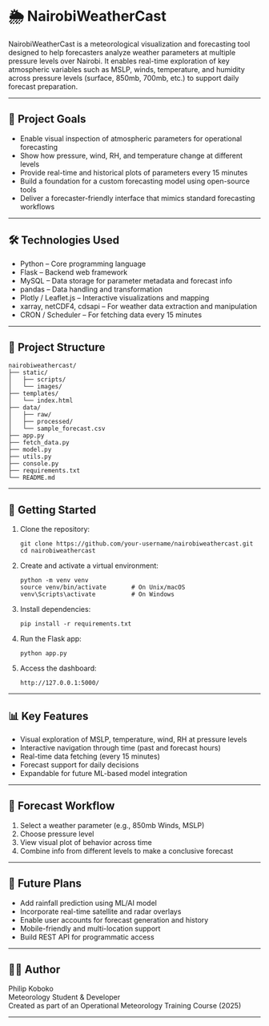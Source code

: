 # 🌦 NairobiWeatherCast

NairobiWeatherCast is a meteorological visualization and forecasting tool designed to help forecasters analyze weather parameters at multiple pressure levels over Nairobi. It enables real-time exploration of key atmospheric variables such as MSLP, winds, temperature, and humidity across pressure levels (surface, 850mb, 700mb, etc.) to support daily forecast preparation.

---

## 🎯 Project Goals

- Enable visual inspection of atmospheric parameters for operational forecasting  
- Show how pressure, wind, RH, and temperature change at different levels  
- Provide real-time and historical plots of parameters every 15 minutes  
- Build a foundation for a custom forecasting model using open-source tools  
- Deliver a forecaster-friendly interface that mimics standard forecasting workflows  

---

## 🛠 Technologies Used

- Python – Core programming language  
- Flask – Backend web framework  
- MySQL – Data storage for parameter metadata and forecast info  
- pandas – Data handling and transformation  
- Plotly / Leaflet.js – Interactive visualizations and mapping  
- xarray, netCDF4, cdsapi – For weather data extraction and manipulation  
- CRON / Scheduler – For fetching data every 15 minutes  

---

## 📁 Project Structure

```
nairobiweathercast/
├── static/
│   ├── scripts/
│   └── images/
├── templates/
│   └── index.html
├── data/
│   ├── raw/
│   ├── processed/           
│   └── sample_forecast.csv
├── app.py                   
├── fetch_data.py          
├── model.py                 
├── utils.py                
├── console.py             
├── requirements.txt
└── README.md
```

---

## 🚀 Getting Started

1. Clone the repository:
   ```
   git clone https://github.com/your-username/nairobiweathercast.git
   cd nairobiweathercast
   ```

2. Create and activate a virtual environment:
   ```
   python -m venv venv
   source venv/bin/activate       # On Unix/macOS
   venv\Scripts\activate          # On Windows
   ```

3. Install dependencies:
   ```
   pip install -r requirements.txt
   ```

4. Run the Flask app:
   ```
   python app.py
   ```

5. Access the dashboard:
   ```
   http://127.0.0.1:5000/
   ```

---

## 📊 Key Features

- Visual exploration of MSLP, temperature, wind, RH at pressure levels  
- Interactive navigation through time (past and forecast hours)  
- Real-time data fetching (every 15 minutes)  
- Forecast support for daily decisions  
- Expandable for future ML-based model integration  

---

## 📌 Forecast Workflow

1. Select a weather parameter (e.g., 850mb Winds, MSLP)  
2. Choose pressure level  
3. View visual plot of behavior across time  
4. Combine info from different levels to make a conclusive forecast  

---

## 🌱 Future Plans

- Add rainfall prediction using ML/AI model  
- Incorporate real-time satellite and radar overlays  
- Enable user accounts for forecast generation and history  
- Mobile-friendly and multi-location support  
- Build REST API for programmatic access  

---

## 👨‍💻 Author

Philip Koboko  
Meteorology Student & Developer  
Created as part of an Operational Meteorology Training Course (2025)

---

